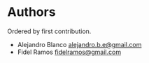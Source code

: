 # Authors

Ordered by first contribution.

- Alejandro Blanco <alejandro.b.e@gmail.com>
- Fidel Ramos <fidelramos@gmail.com>
